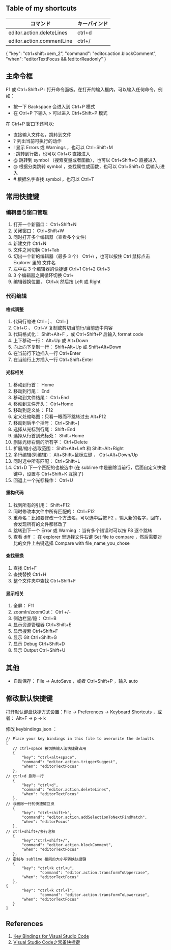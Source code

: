## Table of my shortcuts

| コマンド | キーバインド |
| --- | --- |
| editor.action.deleteLines | ctrl+d |
| editor.action.commentLine | ctrl+/ |
{
  "key": "ctrl+shift+oem_2",
  "command": "editor.action.blockComment",
  "when": "editorTextFocus && !editorReadonly"
}

## 主命令框

F1 或 Ctrl+Shift+P : 打开命令面板。在打开的输入框内，可以输入任何命令，例如：
- 按一下 Backspace 会进入到 Ctrl+P 模式
- 在 Ctrl+P 下输入 > 可以进入 Ctrl+Shift+P 模式

在 Ctrl+P 窗口下还可以:
- 直接输入文件名，跳转到文件
- ? 列出当前可执行的动作
- ! 显示 Errors 或 Warnings ，也可以 Ctrl+Shift+M
- : 跳转到行数，也可以 Ctrl+G 直接进入
- @ 跳转到 symbol （搜索变量或者函数），也可以 Ctrl+Shift+O 直接进入
- @ 根据分类跳转 symbol ，查找属性或函数，也可以 Ctrl+Shift+O 后输入:进入
- \# 根据名字查找 symbol ，也可以 Ctrl+T

## 常用快捷键

### 编辑器与窗口管理

1. 打开一个新窗口： Ctrl+Shift+N
2. 关闭窗口： Ctrl+Shift+W
3. 同时打开多个编辑器（查看多个文件）
4. 新建文件 Ctrl+N
5. 文件之间切换 Ctrl+Tab
6. 切出一个新的编辑器（最多 3 个） Ctrl+\ ，也可以按住 Ctrl 鼠标点击 Explorer 里的
文件名
7. 左中右 3 个编辑器的快捷键 Ctrl+1 Ctrl+2 Ctrl+3
8.  3 个编辑器之间循环切换 Ctrl+
9. 编辑器换位置， Ctrl+k 然后按 Left 或 Right

### 代码编辑

#### 格式调整

1. 代码行缩进 Ctrl+[ 、 Ctrl+]
2.  Ctrl+C 、 Ctrl+V 复制或剪切当前行/当前选中内容
3. 代码格式化： Shift+Alt+F ，或 Ctrl+Shift+P 后输入 format code
4. 上下移动一行： Alt+Up 或 Alt+Down
5. 向上向下复制一行： Shift+Alt+Up 或 Shift+Alt+Down
6. 在当前行下边插入一行 Ctrl+Enter
7. 在当前行上方插入一行 Ctrl+Shift+Enter

#### 光标相关

1. 移动到行首： Home
2. 移动到行尾： End
3. 移动到文件结尾： Ctrl+End
4. 移动到文件开头： Ctrl+Home
5. 移动到定义处： F12
6. 定义处缩略图：只看一眼而不跳转过去 Alt+F12
7. 移动到后半个括号： Ctrl+Shift+]
8. 选择从光标到行尾： Shift+End
9. 选择从行首到光标处： Shift+Home
10. 删除光标右侧的所有字： Ctrl+Delete
11. 扩展/缩小选取范围： Shift+Alt+Left 和 Shift+Alt+Right
12. 多行编辑(列编辑)： Alt+Shift+鼠标左键 ， Ctrl+Alt+Down/Up
13. 同时选中所有匹配： Ctrl+Shift+L
14.  Ctrl+D 下一个匹配的也被选中 (在 sublime 中是删除当前行，后面自定义快键键中，设置与 Ctrl+Shift+K 互换了)
15. 回退上一个光标操作： Ctrl+U

#### 重构代码

1. 找到所有的引用： Shift+F12
2. 同时修改本文件中所有匹配的： Ctrl+F12
3. 重命名：比如要修改一个方法名，可以选中后按 F2 ，输入新的名字，回车，会发现所有的文件都修改了
4. 跳转到下一个 Error 或 Warning ：当有多个错误时可以按 F8 逐个跳转
5. 查看 diff ： 在 explorer 里选择文件右键 Set file to compare ，然后需要对比的文件上右键选择 Compare with file_name_you_chose

#### 查找替换

1. 查找 Ctrl+F
2. 查找替换 Ctrl+H
3. 整个文件夹中查找 Ctrl+Shift+F

#### 显示相关

1. 全屏： F11
2. zoomIn/zoomOut： Ctrl +/-
3. 侧边栏显/隐： Ctrl+B
4. 显示资源管理器 Ctrl+Shift+E
5. 显示搜索 Ctrl+Shift+F
6. 显示 Git  Ctrl+Shift+G
7. 显示 Debug  Ctrl+Shift+D
8. 显示 Output  Ctrl+Shift+U

## 其他

- 自动保存： File -> AutoSave ，或者 Ctrl+Shift+P ，输入 auto

## 修改默认快捷键

打开默认键盘快捷方式设置：File -> Preferences -> Keyboard Shortcuts ，或者： Alt+F -> p -> k

修改 keybindings.json ：

```
// Place your key bindings in this file to overwrite the defaults
[
   // ctrl+space 被切换输入法快捷键占用
   {
       "key": "ctrl+alt+space",
       "command": "editor.action.triggerSuggest",
       "when": "editorTextFocus"
   },
// ctrl+d 删除一行
   {
       "key": "ctrl+d",
       "command": "editor.action.deleteLines",
       "when": "editorTextFocus"
   },
// 与删除一行的快捷键互换
   {
       "key": "ctrl+shift+k",
       "command": "editor.action.addSelectionToNextFindMatch",
       "when": "editorFocus"
   },
// ctrl+shift+/多行注释
   {
       "key":"ctrl+shift+/",
       "command": "editor.action.blockComment",
       "when": "editorTextFocus"
   },
// 定制与 sublime 相同的大小写转换快捷键
   {
       "key": "ctrl+k ctrl+u",
               "command": "editor.action.transformToUppercase",
       "when": "editorTextFocus"
   },
{
       "key": "ctrl+k ctrl+l",
               "command": "editor.action.transformToLowercase",
       "when": "editorTextFocus"
   }
]
```

## References
1. [Key Bindings for Visual Studio Code](https://code.visualstudio.com/docs/getstarted/keybindings)
2. [Visual Studio Code之常备快捷键](http://blog.csdn.net/u010019717/article/details/50443970)
<!--stackedit_data:
eyJoaXN0b3J5IjpbLTYzNDI0MTkxN119
-->